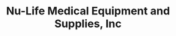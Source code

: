 ---
title: "Nu-Life Medical Equipment and Supplies, Inc"
url: /fairport/nu-life-medical-equipment-and-supplies-inc/
shop: Sanitätshaus
---